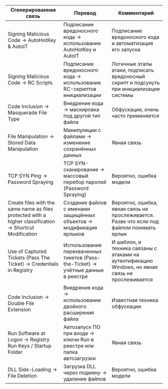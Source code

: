 | Сгенерированная связь | Перевод      | Комментарий  |
| -----------------------------------------| --------------------- | ------------------ |
| Signing Malicious Code → AutoHotKey & AutoIT                                                            | Подписание вредоносного кода → использование AutoHotKey и AutoIT                 | Подписание вредоносного кода и автоматизация его запуска |
| Signing Malicious Code → RC Scripts                                                                     | Подписание вредоносного кода → использование RC-скриптов инициализации           | Логичные этапы атаки, подписать вредоносный скрипт и подсунуть при инициализации системы                               |
| Code Inclusion → Masquerade File Type                                                                   | Внедрение кода → маскировка под другой тип файла                                 | Обфускация, очень часто применяется                                |
| File Manipulation → Stored Data Manipulation                                                            | Манипуляции с файлами → изменение сохранённых данных                             |           Явная связь                                     |
| TCP SYN Ping → Password Spraying                                                                        | TCP SYN-сканирование → массовый перебор паролей (Password Spraying)              | Вероятно, ошибка модели |
| Create files with the same name as files protected with a higher classification → Shortcut Modification | Создание файлов с именами защищённых объектов → модификация ярлыков              | Вероятно, ошибка, явная связь не прослеживается. Разве что если под файлом понимать ярлык                              |
| Use of Captured Tickets (Pass The Ticket) → Credentials in Registry                                     | Использование перехваченных тикетов (Pass-the-Ticket) → учётные данные в реестре | И шаблон, и техника связаны с атаками на аутентификацию Windows, но явная связь не прослеживается                |
| Code Inclusion → Double File Extension                                                                  | Внедрение кода → использование двойного расширения файла                         | Известная техника обфускации                    |
| Run Software at Logon → Registry Run Keys / Startup Folder                                              | Автозапуск ПО при входе → ключи Run в реестре или папка автозагрузки             | Явная связь                          |
| DLL Side-Loading → File Deletion                                                                        | Загрузка DLL через подмену → удаление файлов                                     | Вероятно, ошибка модели                               |
